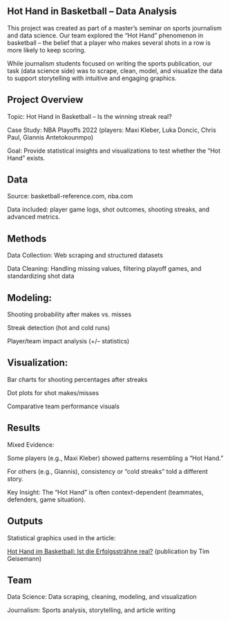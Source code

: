 ## Hot Hand in Basketball – Data Analysis

This project was created as part of a master’s seminar on sports journalism and data science. Our team explored the “Hot Hand” phenomenon in basketball – the belief that a player who makes several shots in a row is more likely to keep scoring.

While journalism students focused on writing the sports publication, our task (data science side) was to scrape, clean, model, and visualize the data to support storytelling with intuitive and engaging graphics.

## Project Overview

Topic: Hot Hand in Basketball – Is the winning streak real?

Case Study: NBA Playoffs 2022 (players: Maxi Kleber, Luka Doncic, Chris Paul, Giannis Antetokounmpo)

Goal: Provide statistical insights and visualizations to test whether the “Hot Hand” exists.

## Data

Source: basketball-reference.com, nba.com

Data included: player game logs, shot outcomes, shooting streaks, and advanced metrics.

## Methods

Data Collection: Web scraping and structured datasets

Data Cleaning: Handling missing values, filtering playoff games, and standardizing shot data

## Modeling:

Shooting probability after makes vs. misses

Streak detection (hot and cold runs)

Player/team impact analysis (+/– statistics)

## Visualization:

Bar charts for shooting percentages after streaks

Dot plots for shot makes/misses

Comparative team performance visuals

## Results

Mixed Evidence:

Some players (e.g., Maxi Kleber) showed patterns resembling a “Hot Hand.”

For others (e.g., Giannis), consistency or “cold streaks” told a different story.

Key Insight: The “Hot Hand” is often context-dependent (teammates, defenders, game situation).

## Outputs

Statistical graphics used in the article:

[Hot Hand im Basketball: Ist die Erfolgssträhne real?](http://kurt.digital/2023/03/30/hot-hand-im-basketball-ist-die-erfolgsstraehne-real/) (publication by Tim Geisemann)

## Team

Data Science: Data scraping, cleaning, modeling, and visualization

Journalism: Sports analysis, storytelling, and article writing
